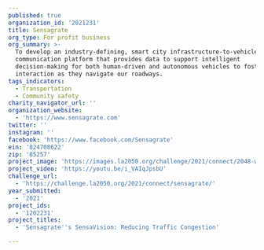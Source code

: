 ```yaml
---
published: true
organization_id: '2021231'
title: Sensagrate
org_type: For profit business
org_summary: >-
  To develop an industry-defining, smart city infrastructure-to-vehicle (I2V)
  communication platform that provides data to support intelligent
  decision-making for both human-driven and autonomous vehicles to foster safer
  interaction as they navigate our roadways.
tags_indicators:
  - Transportation
  - Community safety
charity_navigator_url: ''
organization_website:
  - 'https://www.sensagrate.com'
twitter: ''
instagram: ''
facebook: 'https://www.facebook.com/Sensagrate'
ein: '824708622'
zip: '85257'
project_image: 'https://images.la2050.org/challenge/2021/connect/2048-wide/sensagrate.jpg'
project_video: 'https://youtu.be/i_VAIqJpsbU'
challenge_url:
  - 'https://challenge.la2050.org/2021/connect/sensagrate/'
year_submitted:
  - '2021'
project_ids:
  - '1202231'
project_titles:
  - 'Sensagrate''s SensaVision: Reducing Traffic Congestion'

---
```

